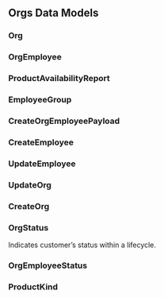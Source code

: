 
## Orgs Data Models   


### Org
 
    

### OrgEmployee
 
    

### ProductAvailabilityReport
 
    

### EmployeeGroup
 
    

### CreateOrgEmployeePayload
 
    

### CreateEmployee
 
    

### UpdateEmployee
 
    

### UpdateOrg
 
    

### CreateOrg
 
    

### OrgStatus
Indicates customer’s status within a lifecycle. 
    

### OrgEmployeeStatus
 
    

### ProductKind
 
    
